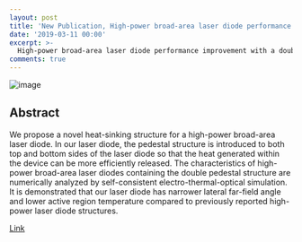 ```yaml
---
layout: post
title: 'New Publication, High-power broad-area laser diode performance improvement with a double pedestal structure'
date: '2019-03-11 00:00'
excerpt: >-
  High-power broad-area laser diode performance improvement with a double pedestal structure   
comments: true
---
```

![image](https://user-images.githubusercontent.com/32427749/74132870-bce9d580-4c2a-11ea-82dc-e7a4cb0bf983.png)

## Abstract
We propose a novel heat-sinking structure for a high-power broad-area laser diode. 
In our laser diode, the pedestal structure is introduced to both top and bottom sides of the laser diode so that the heat generated within the device can be more efficiently released. 
The characteristics of high-power broad-area laser diodes containing the double pedestal structure are numerically analyzed by self-consistent electro-thermal-optical simulation. It is demonstrated that our laser diode has narrower lateral far-field angle and lower active region temperature compared to previously reported high-power laser diode structures.

[Link](https://iopscience.iop.org/article/10.7567/1347-4065/ab0c71)    
